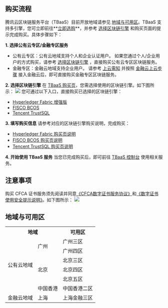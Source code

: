## 购买流程
腾讯云区块链服务平台（TBaaS）目前开放地域请参见 [地域与可用区](#region)。TBaaS 支持多引擎，您可立即前往**[立即选购](https://cloud.tencent.com/product/tbaas)**，并参考 [选择区块链引擎](#gettbaas) 和购买页面的提示完成购买。具体步骤如下：


**1. 选择公有云专区/金融专区服务**
- 公有云专区：公有云地域支持个人和企业认证用户。
如果您通过个人/企业用户的方式购买，请参考 [选择区块链引擎](#gettbaas) ，直接购买公有云专区区块链服务。
- 金融专区：金融云地域支持企业用户。
请参考 [上云需知](https://cloud.tencent.com/document/product/304/2768) 并按照 [金融云上云步骤](https://cloud.tencent.com/solution/solutionSubpage/finance) 接入金融云后，即可直接购买金融专区区块链服务。

[](id:gettbaas)
**2. 选择区块链引擎**
在 [TBaaS 购买页](https://cloud.tencent.com/product/tbaas)，您需选择使用的区块链引擎。如下图所示：
![](https://main.qcloudimg.com/raw/44d874e08f98f8beda1456298b1adb6c.png)
您可通过以下入口，直接购买已选择的区块链引擎：
 - [Hyperledger Fabric 增强版](https://buy.cloud.tencent.com/tbaas_blockchain?engine=0)
 - [FISCO BCOS](https://buy.cloud.tencent.com/tbaas_blockchain?engine=1)
 - [Tencent TrustSQL](https://buy.cloud.tencent.com/tbaas_blockchain?engine=2)

**3. 填写购买信息**
请参考对应的区块链引擎购买说明，完成购买：
- [Hyperledger Fabric 购买页说明](https://cloud.tencent.com/document/product/663/38262)
- [FISCO BCOS 购买页说明](https://cloud.tencent.com/document/product/663/38266)
-  [Tencent TrustSQL 购买页说明](https://cloud.tencent.com/document/product/663/38271)

**4. 开始使用 TBaaS 服务**
当您已完成购买后，即可前往 [TBaaS 控制台](https://console.cloud.tencent.com/tbaas) 使用相关服务。

[](id:think)
## 注意事项
购买 CFCA 证书服务须先阅读并同意[《CFCA数字证书服务协议》](http://www.cfca.com.cn/20150811/101230094.html )和[《数字证书使用安全提示说明》](http://www.cfca.com.cn/20150811/101230100.html)。如下图所示：
![](https://main.qcloudimg.com/raw/b138697e305e89e3a73a0be3a7becb78.png)



[](id:region)
## 地域与可用区
<table>
	<tr>
	<th colspan=2>地域</th>
	<th>可用区</th>
	</tr>
	<tr>
	<td rowspan=6>公有云地域</td>
	<td rowspan=2>广州</td>
	<td>广州三区</td>
	</tr>
	<tr>
		<td>广州四区</td>
	</tr>
	<tr>
	<td rowspan=3>北京</td>
	<td>北京三区</td>
	</tr>
	<tr>
		<td>北京四区</td>
	</tr>
	<tr>
		<td>北京五区</td>
	</tr>
	<tr>
		<td>中国香港</td>
		<td>中国香港二区</td>
	</tr>
	<tr>
	  <td>金融云地域</td>
		<td>上海</td>
		<td>上海金融三区</td>
	</tr>
</table>



